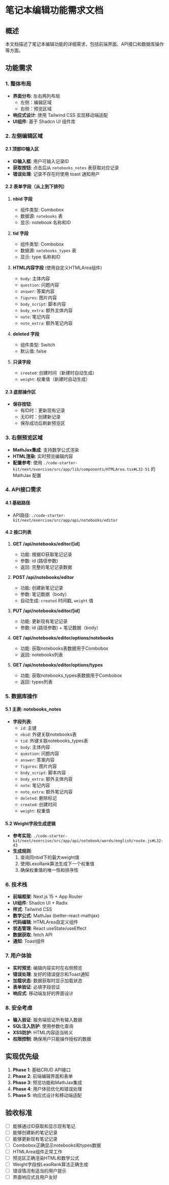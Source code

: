 # 笔记本编辑功能需求文档

## 概述

本文档描述了笔记本编辑功能的详细需求，包括前端界面、API接口和数据库操作等方面。

## 功能需求

### 1. 整体布局

- **界面分布**: 左右两列布局
  - 左侧：编辑区域
  - 右侧：预览区域
- **响应式设计**: 使用 Tailwind CSS 实现移动端适配
- **UI组件**: 基于 Shadcn UI 组件库

### 2. 左侧编辑区域

#### 2.1 顶部ID输入区
- **ID输入框**: 用户可输入记录ID
- **获取按钮**: 点击后从 `notebooks_notes` 表获取对应记录
- **错误处理**: 记录不存在时使用 toast 通知用户

#### 2.2 表单字段（从上到下排列）

1. **nbid 字段**
   - 组件类型: Combobox
   - 数据源: `notebooks` 表
   - 显示: notebook 名称和ID

2. **tid 字段**
   - 组件类型: Combobox  
   - 数据源: `notebooks_types` 表
   - 显示: type 名称和ID

3. **HTML内容字段** (使用自定义HTMLArea组件)
   - `body`: 主体内容
   - `question`: 问题内容
   - `answer`: 答案内容
   - `figures`: 图片内容
   - `body_script`: 脚本内容
   - `body_extra`: 额外主体内容
   - `note`: 笔记内容
   - `note_extra`: 额外笔记内容

4. **deleted 字段**
   - 组件类型: Switch
   - 默认值: false

5. **只读字段**
   - `created`: 创建时间（新建时自动生成）
   - `weight`: 权重值（新建时自动生成）

#### 2.3 底部操作区
- **保存按钮**: 
  - 有ID时：更新现有记录
  - 无ID时：创建新记录
  - 保存成功后刷新预览区

### 3. 右侧预览区域

- **MathJax集成**: 支持数学公式渲染
- **HTML渲染**: 实时预览编辑内容
- **配置参考**: 使用 `./code-starter-kit/next/exercise/src/app/lib/components/HTMLArea.tsx#L32-51` 的 MathJax 配置

### 4. API接口需求

#### 4.1 基础路径
- API路径: `./code-starter-kit/next/exercise/src/app/api/notebooks/editor`

#### 4.2 接口列表

1. **GET /api/notebooks/editor/[id]**
   - 功能: 根据ID获取笔记记录
   - 参数: id (路径参数)
   - 返回: 完整的笔记记录数据

2. **POST /api/notebooks/editor**
   - 功能: 创建新笔记记录
   - 参数: 笔记数据（body）
   - 自动生成: `created` 时间戳, `weight` 值

3. **PUT /api/notebooks/editor/[id]**
   - 功能: 更新现有笔记记录
   - 参数: id (路径参数) + 笔记数据（body）

4. **GET /api/notebooks/editor/options/notebooks**
   - 功能: 获取notebooks表数据用于Combobox
   - 返回: notebooks列表

5. **GET /api/notebooks/editor/options/types**
   - 功能: 获取notebooks_types表数据用于Combobox
   - 返回: types列表

### 5. 数据库操作

#### 5.1 主表: notebooks_notes
- **字段列表**:
  - `id`: 主键
  - `nbid`: 外键关联notebooks表
  - `tid`: 外键关联notebooks_types表
  - `body`: 主体内容
  - `question`: 问题内容
  - `answer`: 答案内容
  - `figures`: 图片内容
  - `body_script`: 脚本内容
  - `body_extra`: 额外主体内容
  - `note`: 笔记内容
  - `note_extra`: 额外笔记内容
  - `deleted`: 删除标记
  - `created`: 创建时间
  - `weight`: 权重值

#### 5.2 Weight字段生成逻辑
- **参考实现**: `./code-starter-kit/next/exercise/src/app/api/notebook/words/english/route.js#L32-43`
- **生成规则**: 
  1. 查询同nbid下的最大weight值
  2. 使用LexoRank算法生成下一个权重值
  3. 确保权重值的唯一性和排序性

### 6. 技术栈

- **前端框架**: Next.js 15 + App Router
- **UI组件**: Shadcn UI + Radix
- **样式**: Tailwind CSS
- **数学公式**: MathJax (better-react-mathjax)
- **代码编辑**: HTMLArea自定义组件
- **状态管理**: React useState/useEffect
- **数据获取**: fetch API
- **通知**: Toast组件

### 7. 用户体验

- **实时预览**: 编辑内容实时在右侧预览
- **错误处理**: 友好的错误提示和Toast通知
- **加载状态**: 数据获取时显示加载状态
- **表单验证**: 必填字段验证
- **响应式**: 移动端友好的界面设计

### 8. 安全考虑

- **输入验证**: 服务端验证所有输入数据
- **SQL注入防护**: 使用参数化查询
- **XSS防护**: HTML内容适当转义
- **权限控制**: 确保用户只能操作授权的数据

## 实现优先级

1. **Phase 1**: 基础CRUD API接口
2. **Phase 2**: 前端编辑界面和表单
3. **Phase 3**: 预览功能和MathJax集成
4. **Phase 4**: 用户体验优化和错误处理
5. **Phase 5**: 响应式设计和移动端适配

## 验收标准

- [ ] 能够通过ID获取和显示现有笔记
- [ ] 能够创建新的笔记记录
- [ ] 能够更新现有笔记记录
- [ ] Combobox正确显示notebooks和types数据
- [ ] HTMLArea组件正常工作
- [ ] 预览区正确渲染HTML和数学公式
- [ ] Weight字段按LexoRank算法正确生成
- [ ] 错误情况有适当的用户提示
- [ ] 界面响应式且用户友好